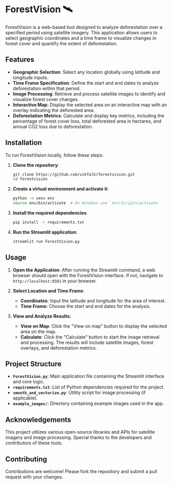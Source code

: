 # ForestVision 🛰️

ForestVision is a web-based tool designed to analyze deforestation over a specified period using satellite imagery. This application allows users to select geographic coordinates and a time frame to visualize changes in forest cover and quantify the extent of deforestation. 

## Features

- **Geographic Selection**: Select any location globally using latitude and longitude inputs.
- **Time Frame Specification**: Define the start and end dates to analyze deforestation within that period.
- **Image Processing**: Retrieve and process satellite images to identify and visualize forest cover changes.
- **Interactive Map**: Display the selected area on an interactive map with an overlay indicating the deforested area.
- **Deforestation Metrics**: Calculate and display key metrics, including the percentage of forest cover loss, total deforested area in hectares, and annual CO2 loss due to deforestation.

## Installation

To run ForestVision locally, follow these steps:

1. **Clone the repository**:
    ```sh
    git clone https://github.com/vikfalk/forestvision.git
    cd forestvision
    ```

2. **Create a virtual environment and activate it**:
    ```sh
    python -m venv env
    source env/bin/activate  # On Windows use `env\Scripts\activate`
    ```

3. **Install the required dependencies**:
    ```sh
    pip install -r requirements.txt
    ```

4. **Run the Streamlit application**:
    ```sh
    streamlit run ForestVision.py
    ```

## Usage

1. **Open the Application**: After running the Streamlit command, a web browser should open with the ForestVision interface. If not, navigate to `http://localhost:8501` in your browser.

2. **Select Location and Time Frame**:
    - **Coordinates**: Input the latitude and longitude for the area of interest.
    - **Time Frame**: Choose the start and end dates for the analysis.

3. **View and Analyze Results**:
    - **View on Map**: Click the "View on map" button to display the selected area on the map.
    - **Calculate**: Click the "Calculate" button to start the image retrieval and processing. The results will include satellite images, forest overlays, and deforestation metrics.

## Project Structure

- **`ForestVision.py`**: Main application file containing the Streamlit interface and core logic.
- **`requirements.txt`**: List of Python dependencies required for the project.
- **`smooth_and_vectorize.py`**: Utility script for image processing (if applicable).
- **`example_images/`**: Directory containing example images used in the app.

## Acknowledgements

This project utilizes various open-source libraries and APIs for satellite imagery and image processing. Special thanks to the developers and contributors of these tools.

## Contributing

Contributions are welcome! Please fork the repository and submit a pull request with your changes.

